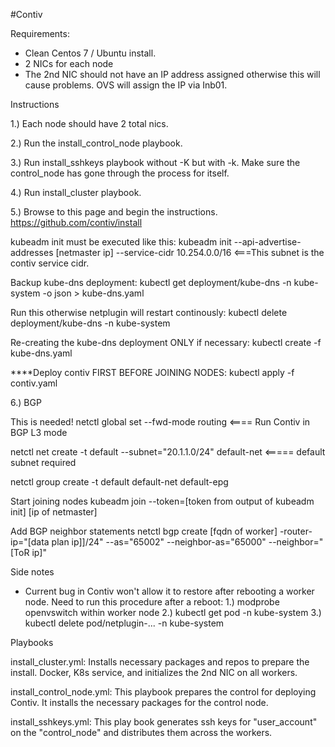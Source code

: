 #Contiv


Requirements:
- Clean Centos 7 / Ubuntu install.
- 2 NICs for each node
- The 2nd NIC should not have an IP address assigned otherwise this will cause problems.  OVS will assign the IP via Inb01.


Instructions

1.) Each node should have 2 total nics.

2.) Run the install_control_node playbook.

3.) Run install_sshkeys playbook without -K but with -k.  Make sure the control_node has gone through the process for itself.

4.) Run install_cluster playbook.


5.) Browse to this page and begin the instructions.
https://github.com/contiv/install

kubeadm init must be executed like this:
kubeadm init --api-advertise-addresses [netmaster ip] --service-cidr 10.254.0.0/16   <===This subnet is the contiv service cidr.

Backup kube-dns deployment:
kubectl get deployment/kube-dns -n kube-system -o json  > kube-dns.yaml

Run this otherwise netplugin will restart continously:
kubectl delete deployment/kube-dns -n kube-system

Re-creating the kube-dns deployment ONLY if necessary:
kubectl create -f kube-dns.yaml


****Deploy contiv FIRST BEFORE JOINING NODES:
kubectl apply -f contiv.yaml


6.) BGP

This is needed!
netctl global set --fwd-mode routing    <==== Run Contiv in BGP L3 mode

netctl net create -t default --subnet="20.1.1.0/24" default-net   <===== default subnet required

netctl group create -t default default-net default-epg


Start joining nodes
kubeadm join --token=[token from output of kubeadm init] [ip of netmaster]


Add BGP neighbor statements
netctl bgp create [fqdn of worker] -router-ip="[data plan ip]]/24" --as="65002" --neighbor-as="65000" --neighbor="[ToR ip]"



Side notes
- Current bug in Contiv won't allow it to restore after rebooting a worker node.  Need to run this procedure after a reboot:
	1.) modprobe openvswitch within worker node
	2.) kubectl get pod -n kube-system
	3.) kubectl delete pod/netplugin-... -n kube-system


Playbooks

install_cluster.yml:
Installs necessary packages and repos to prepare the install.  Docker, K8s service, and initializes the 2nd NIC on all workers.

install_control_node.yml:
This playbook prepares the control for deploying Contiv.  It installs the necessary packages for the control node.

install_sshkeys.yml:
This play book generates ssh keys for "user_account" on the "control_node" and distributes them across the workers.




